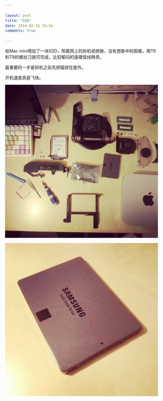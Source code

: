```yaml
---

layout: post
title: "SSD"
date: 2014-02-15 15:54
comments: true

---
```

给Mac mini增加了一块SSD，照着网上的拆机视频做，没有想象中的困难，用T6和T8的螺丝刀就可完成，比较郁闷的是硬盘线稍贵。

最重要的一步是拆机之前先把猫锁在屋外。

开机速度真是飞快。

![SSD](/media/pic/ssd01.jpg)

![SSD](/media/pic/ssd02.jpg)